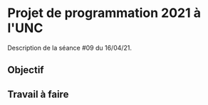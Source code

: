 Projet de programmation 2021 à l'UNC
====================================

Description de la séance #09 du 16/04/21.

Objectif
--------

Travail à faire
---------------
